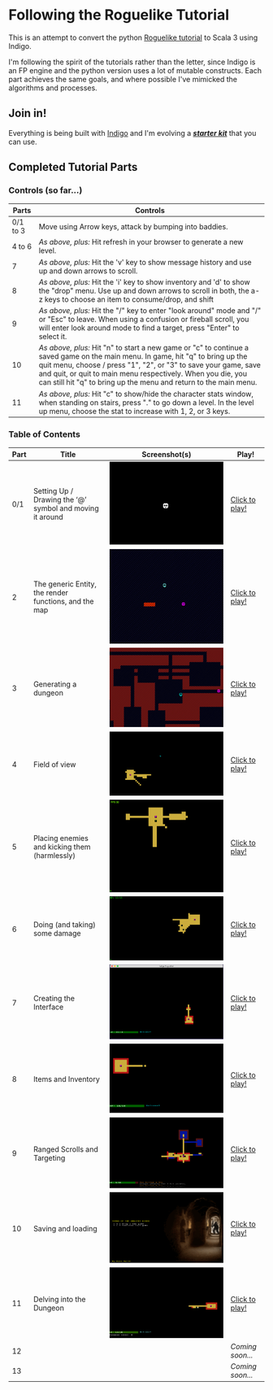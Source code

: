# Following the Roguelike Tutorial

This is an attempt to convert the python [Roguelike tutorial](http://rogueliketutorials.com/tutorials/tcod/) to Scala 3 using Indigo.

I'm following the spirit of the tutorials rather than the letter, since Indigo is an FP engine and the python version uses a lot of mutable constructs. Each part achieves the same goals, and where possible I've mimicked the algorithms and processes.

## Join in!

Everything is being built with [Indigo](https://indigoengine.io/) and I'm evolving a [***starter kit***](https://github.com/PurpleKingdomGames/indigo-roguelike-starterkit) that you can use.

## Completed Tutorial Parts

### Controls (so far...)

Parts|Controls
---|---
0/1 to 3|Move using Arrow keys, attack by bumping into baddies.
4 to 6|_As above, plus:_ Hit refresh in your browser to generate a new level.
7|_As above, plus:_ Hit the 'v' key to show message history and use up and down arrows to scroll.
8|_As above, plus:_ Hit the 'i' key to show inventory and 'd' to show the "drop" menu. Use up and down arrows to scroll in both, the a-z keys to choose an item to consume/drop, and shift|ctrl|alt|esc to close any windows.
9|_As above, plus:_ Hit the "/" key to enter "look around" mode and "/" or "Esc" to leave. When using a confusion or fireball scroll, you will enter look around mode to find a target, press "Enter" to select it.
10|_As above, plus:_ Hit "n" to start a new game or "c" to continue a saved game on the main menu. In game, hit "q" to bring up the quit menu, choose / press "1", "2", or "3" to save your game, save and quit, or quit to main menu respectively. When you die, you can still hit "q" to bring up the menu and return to the main menu.
11|_As above, plus:_ Hit "c" to show/hide the character stats window, when standing on stairs, press "." to go down a level. In the level up menu, choose the stat to increase with 1, 2, or 3 keys.

### Table of Contents

Part|Title|Screenshot(s)|Play!
---|---|---|---
0/1|Setting Up / Drawing the ‘@’ symbol and moving it around|![Part 1](part1/roguelike_part1.gif "Part 1")|[Click to play!](https://davesmith00000.github.io/roguelike-tutorial/part1/)
2|The generic Entity, the render functions, and the map|![Part 2](part2/roguelike-part2.gif "Part 2")|[Click to play!](https://davesmith00000.github.io/roguelike-tutorial/part2/)
3|Generating a dungeon|![Part 3](part3/roguelike-part3_2.gif "Part 3")|[Click to play!](https://davesmith00000.github.io/roguelike-tutorial/part3/)
4|Field of view|![Part 4](part4/roguelike-part4_2.gif "Part 4")|[Click to play!](https://davesmith00000.github.io/roguelike-tutorial/part4/)
5|Placing enemies and kicking them (harmlessly)|![Part 5](part5/roguelike_part5.gif "Part 5")|[Click to play!](https://davesmith00000.github.io/roguelike-tutorial/part5/)
6|Doing (and taking) some damage|![Part 6](part6/roguelike_part6.gif "Part 6")|[Click to play!](https://davesmith00000.github.io/roguelike-tutorial/part6/)
7|Creating the Interface|![Part 7](part7/roguelike_part7_2.gif "Part 7")|[Click to play!](https://davesmith00000.github.io/roguelike-tutorial/part7/)
8|Items and Inventory|![Part 8](part8/roguelike_part8.gif "Part 8")|[Click to play!](https://davesmith00000.github.io/roguelike-tutorial/part8/)
9|Ranged Scrolls and Targeting|![Part 9](part9/roguelike_part9.gif "Part 9")|[Click to play!](https://davesmith00000.github.io/roguelike-tutorial/part9/)
10|Saving and loading|![Part 10](part10/roguelike_part10.gif "Part 10")|[Click to play!](https://davesmith00000.github.io/roguelike-tutorial/part10/)
11|Delving into the Dungeon|![Part 11](part11/roguelike_part11.gif "Part 11")|[Click to play!](https://davesmith00000.github.io/roguelike-tutorial/part11/)
12|||_Coming soon..._
13|||_Coming soon..._
